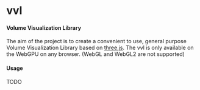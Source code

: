 vvl
========

#### Volume Visualization Library ####

The aim of the project is to create a convenient to use, general purpose Volume Visualization Library based on [three.js](https://github.com/mrdoob/three.js/). The vvl is only available on the WebGPU on any browser. (WebGL and WebGL2 are not supported)


#### Usage ####
TODO